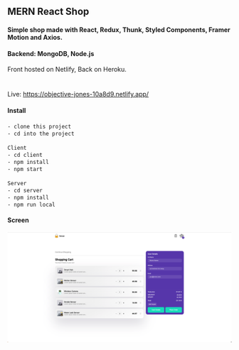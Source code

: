 ## MERN React Shop

#### Simple shop made with React, Redux, Thunk, Styled Components, Framer Motion and Axios.

#### Backend: MongoDB, Node.js

Front hosted on Netlify, Back on Heroku.

#

Live:
https://objective-jones-10a8d9.netlify.app/

#### Install

    - clone this project
    - cd into the project

    Client
    - cd client
    - npm install
    - npm start

    Server
    - cd server
    - npm install
    - npm run local

#### Screen

![alt text](https://github.com/dinoDanic/sense/blob/main/client/src/img/screen1.png?raw=true)

